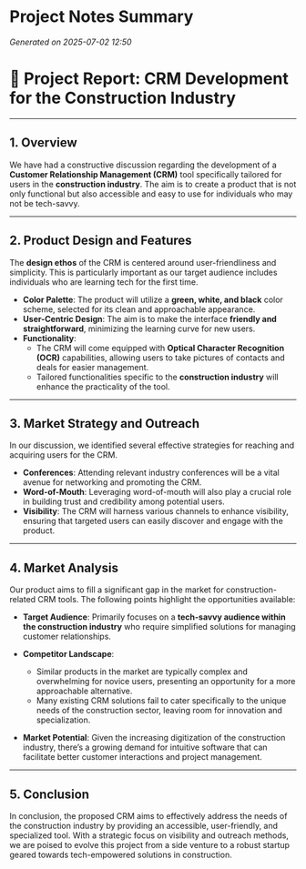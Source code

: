 # Project Notes Summary

*Generated on 2025-07-02 12:50*

# 🚀 Project Report: CRM Development for the Construction Industry

---

## **1. Overview**

We have had a constructive discussion regarding the development of a **Customer Relationship Management (CRM)** tool specifically tailored for users in the **construction industry**. The aim is to create a product that is not only functional but also accessible and easy to use for individuals who may not be tech-savvy.

---

## **2. Product Design and Features**

The **design ethos** of the CRM is centered around user-friendliness and simplicity. This is particularly important as our target audience includes individuals who are learning tech for the first time.

- **Color Palette**: The product will utilize a **green, white, and black** color scheme, selected for its clean and approachable appearance.
- **User-Centric Design**: The aim is to make the interface **friendly and straightforward**, minimizing the learning curve for new users.
- **Functionality**: 
  - The CRM will come equipped with **Optical Character Recognition (OCR)** capabilities, allowing users to take pictures of contacts and deals for easier management.
  - Tailored functionalities specific to the **construction industry** will enhance the practicality of the tool.

---

## **3. Market Strategy and Outreach**

In our discussion, we identified several effective strategies for reaching and acquiring users for the CRM.

- **Conferences**: Attending relevant industry conferences will be a vital avenue for networking and promoting the CRM.
- **Word-of-Mouth**: Leveraging word-of-mouth will also play a crucial role in building trust and credibility among potential users.
- **Visibility**: The CRM will harness various channels to enhance visibility, ensuring that targeted users can easily discover and engage with the product.

---

## **4. Market Analysis**

Our product aims to fill a significant gap in the market for construction-related CRM tools. The following points highlight the opportunities available:

- **Target Audience**: Primarily focuses on a **tech-savvy audience within the construction industry** who require simplified solutions for managing customer relationships.
- **Competitor Landscape**: 
  - Similar products in the market are typically complex and overwhelming for novice users, presenting an opportunity for a more approachable alternative.
  - Many existing CRM solutions fail to cater specifically to the unique needs of the construction sector, leaving room for innovation and specialization.

- **Market Potential**: Given the increasing digitization of the construction industry, there’s a growing demand for intuitive software that can facilitate better customer interactions and project management.

---

## **5. Conclusion**

In conclusion, the proposed CRM aims to effectively address the needs of the construction industry by providing an accessible, user-friendly, and specialized tool. With a strategic focus on visibility and outreach methods, we are poised to evolve this project from a side venture to a robust startup geared towards tech-empowered solutions in construction.